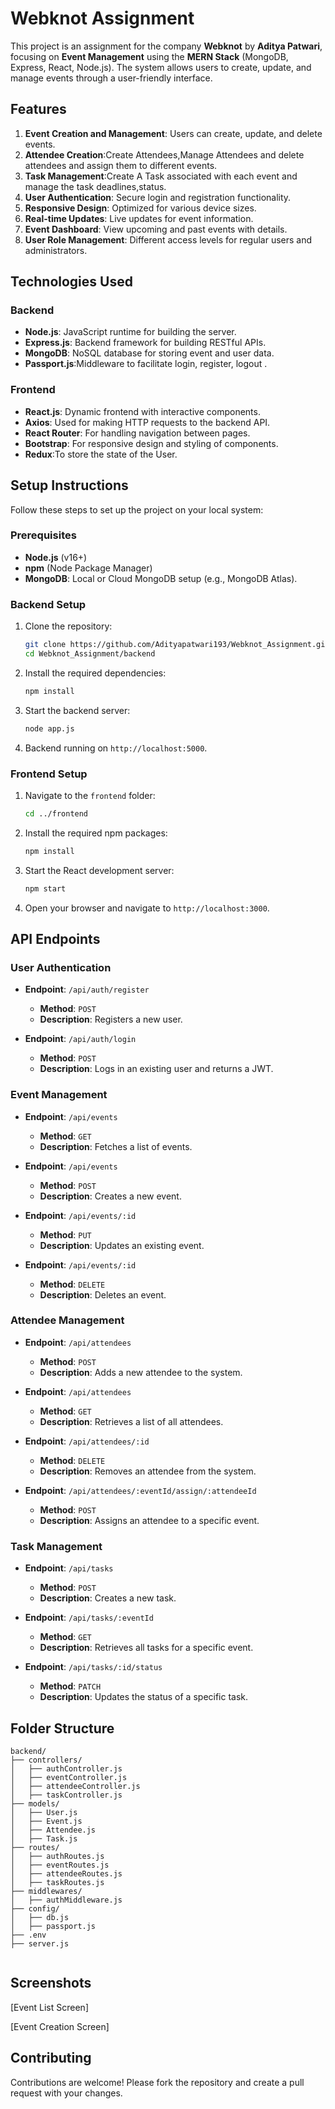 # Webknot Assignment

This project is an assignment for the company **Webknot** by **Aditya Patwari**, focusing on **Event Management** using the **MERN Stack** (MongoDB, Express, React, Node.js). The system allows users to create, update, and manage events through a user-friendly interface.

## Features

1. **Event Creation and Management**: Users can create, update, and delete events.
2. **Attendee Creation**:Create Attendees,Manage Attendees and delete attendees and assign them to different events.
3. **Task Management**:Create A Task associated with each event and manage the task deadlines,status.
4. **User Authentication**: Secure login and registration functionality.
5. **Responsive Design**: Optimized for various device sizes.
6. **Real-time Updates**: Live updates for event information.
8. **Event Dashboard**: View upcoming and past events with details.
9. **User Role Management**: Different access levels for regular users and administrators.


## Technologies Used

### Backend
- **Node.js**: JavaScript runtime for building the server.
- **Express.js**: Backend framework for building RESTful APIs.
- **MongoDB**: NoSQL database for storing event and user data.
- **Passport.js**:Middleware to facilitate login, register, logout .


### Frontend
- **React.js**: Dynamic frontend with interactive components.
- **Axios**: Used for making HTTP requests to the backend API.
- **React Router**: For handling navigation between pages.
- **Bootstrap**: For responsive design and styling of components.
- **Redux**:To store the state of the User.

## Setup Instructions

Follow these steps to set up the project on your local system:

### Prerequisites

- **Node.js** (v16+)
- **npm** (Node Package Manager)
- **MongoDB**: Local or Cloud MongoDB setup (e.g., MongoDB Atlas).

### Backend Setup

1. Clone the repository:
   ```bash
   git clone https://github.com/Adityapatwari193/Webknot_Assignment.git
   cd Webknot_Assignment/backend
   ```

2. Install the required dependencies:
   ```bash
   npm install
   ```


3. Start the backend server:
   ```bash
   node app.js
   ```

4. Backend running on `http://localhost:5000`.

### Frontend Setup

1. Navigate to the `frontend` folder:
   ```bash
   cd ../frontend
   ```

2. Install the required npm packages:
   ```bash
   npm install
   ```

3. Start the React development server:
   ```bash
   npm start
   ```

4. Open your browser and navigate to `http://localhost:3000`.

## API Endpoints

### User Authentication
* **Endpoint**: `/api/auth/register`
  * **Method**: `POST`
  * **Description**: Registers a new user.

* **Endpoint**: `/api/auth/login`
  * **Method**: `POST`
  * **Description**: Logs in an existing user and returns a JWT.

### Event Management
* **Endpoint**: `/api/events`
  * **Method**: `GET`
  * **Description**: Fetches a list of events.

* **Endpoint**: `/api/events`
  * **Method**: `POST`
  * **Description**: Creates a new event.

* **Endpoint**: `/api/events/:id`
  * **Method**: `PUT`
  * **Description**: Updates an existing event.

* **Endpoint**: `/api/events/:id`
  * **Method**: `DELETE`
  * **Description**: Deletes an event.
 
### Attendee Management

* **Endpoint**: `/api/attendees`
  * **Method**: `POST`
  * **Description**: Adds a new attendee to the system.
    
* **Endpoint**: `/api/attendees`
  * **Method**: `GET`
  * **Description**: Retrieves a list of all attendees.
    
* **Endpoint**: `/api/attendees/:id`
  * **Method**: `DELETE`
  * **Description**: Removes an attendee from the system.
    
* **Endpoint**: `/api/attendees/:eventId/assign/:attendeeId`
  * **Method**: `POST` 
  * **Description**: Assigns an attendee to a specific event.

### Task Management

* **Endpoint**: `/api/tasks`
  * **Method**: `POST`
  * **Description**: Creates a new task.
    
* **Endpoint**: `/api/tasks/:eventId`
  * **Method**: `GET`
  * **Description**: Retrieves all tasks for a specific event.
    
* **Endpoint**: `/api/tasks/:id/status`
  * **Method**: `PATCH`
  * **Description**: Updates the status of a specific task.
 
  

## Folder Structure

```
backend/
├── controllers/
│   ├── authController.js
│   ├── eventController.js
│   ├── attendeeController.js
│   ├── taskController.js
├── models/
│   ├── User.js
│   ├── Event.js
│   ├── Attendee.js
│   ├── Task.js
├── routes/
│   ├── authRoutes.js
│   ├── eventRoutes.js
│   ├── attendeeRoutes.js
│   ├── taskRoutes.js
├── middlewares/
│   ├── authMiddleware.js
├── config/
│   ├── db.js
│   ├── passport.js
├── .env
├── server.js
 
```

## Screenshots

[Event List Screen]

[Event Creation Screen]

## Contributing

Contributions are welcome! Please fork the repository and create a pull request with your changes.


